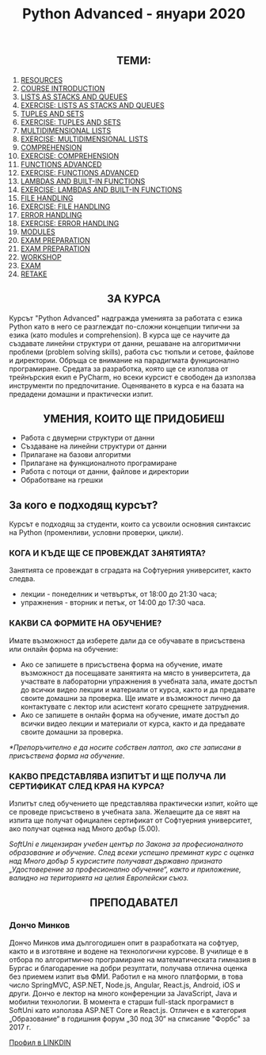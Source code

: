 <h1 align="center">Python Advanced - януари 2020</h1>
    <br>
    
<h2 align="center">ТЕМИ:</h2>
<ol>
    <li><a href="https://softuni.bg/trainings/2496/python-advanced-january-2020#lesson-13120">RESOURCES</a></li>
    <li><a href="https://softuni.bg/trainings/2496/python-advanced-january-2020#lesson-14219">COURSE INTRODUCTION</a></li>
    <li><a href="https://softuni.bg/trainings/2496/python-advanced-january-2020#lesson-14220">LISTS AS STACKS AND QUEUES</a></li>
    <li><a href="https://softuni.bg/trainings/2496/python-advanced-january-2020#lesson-14221">EXERCISE: LISTS AS STACKS AND QUEUES</a></li>
    <li><a href="https://softuni.bg/trainings/2496/python-advanced-january-2020#lesson-14222">TUPLES AND SETS</a></li>
    <li><a href="https://softuni.bg/trainings/2496/python-advanced-january-2020#lesson-14223">EXERCISE: TUPLES AND SETS</a></li>
    <li><a href="https://softuni.bg/trainings/2496/python-advanced-january-2020#lesson-14224">MULTIDIMENSIONAL LISTS</a></li>
    <li><a href="https://softuni.bg/trainings/2496/python-advanced-january-2020#lesson-14225">EXERCISE: MULTIDIMENSIONAL LISTS</a></li>
    <li><a href="https://softuni.bg/trainings/2496/python-advanced-january-2020#lesson-14226">COMPREHENSION</a></li>
    <li><a href="https://softuni.bg/trainings/2496/python-advanced-january-2020#lesson-14227">EXERCISE: COMPREHENSION</a></li>
    <li><a href="https://softuni.bg/trainings/2496/python-advanced-january-2020#lesson-14228">FUNCTIONS ADVANCED</a></li>
    <li><a href="https://softuni.bg/trainings/2496/python-advanced-january-2020#lesson-14229">EXERCISE: FUNCTIONS ADVANCED</a></li>
    <li><a href="https://softuni.bg/trainings/2496/python-advanced-january-2020#lesson-14230">LAMBDAS AND BUILT-IN FUNCTIONS</a></li>
    <li><a href="https://softuni.bg/trainings/2496/python-advanced-january-2020#lesson-14231">EXERCISE: LAMBDAS AND BUILT-IN FUNCTIONS</a></li>
    <li><a href="https://softuni.bg/trainings/2496/python-advanced-january-2020#lesson-14232">FILE HANDLING</a></li>
    <li><a href="https://softuni.bg/trainings/2496/python-advanced-january-2020#lesson-14233">EXERCISE: FILE HANDLING</a></li>
    <li><a href="https://softuni.bg/trainings/2496/python-advanced-january-2020#lesson-14234">ERROR HANDLING</a></li>
    <li><a href="https://softuni.bg/trainings/2496/python-advanced-january-2020#lesson-14235">EXERCISE: ERROR HANDLING</a></li>
    <li><a href="https://softuni.bg/trainings/2496/python-advanced-january-2020#lesson-14236">MODULES</a></li>
    <li><a href="https://softuni.bg/trainings/2496/python-advanced-january-2020#lesson-14238">EXAM PREPARATION</a></li>
    <li><a href="https://softuni.bg/trainings/2496/python-advanced-january-2020#lesson-14239">EXAM PREPARATION</a></li>
    <li><a href="https://softuni.bg/trainings/2496/python-advanced-january-2020#lesson-14240">WORKSHOP</a></li>
    <li><a href="https://softuni.bg/trainings/2496/python-advanced-january-2020#lesson-14241">EXAM</a></li>
    <li><a href="https://softuni.bg/trainings/2496/python-advanced-january-2020#lesson-14242">RETAKE</a></li>
</ol>

<h2 align="center">ЗА КУРСА</h2>
    <p>
        Курсът "Python Advanced" надгражда уменията за работата с езика Python като в него се разглеждат по-сложни концепции типични за езика (като modules и comprehension). В курса ще се научите да създавате линейни структури от данни, решаване на алгоритмични проблеми (problem solving skills), работа със тюпъли и сетове, файлове и директории. Обръща се внимание на парадигмата функционално програмиране. Средата за разработка, която ще се използва от трейнърския екип е PyCharm, но всеки курсист е свободен да използва инструменти по предпочитание. Оценяването в курса е на базата на предадени домашни и практически изпит.
    </p>

<h2 align="center">УМЕНИЯ, КОИТО ЩЕ ПРИДОБИЕШ</h2>
    <ul>
        <li>Работа с двумерни структури от данни</li>
        <li>Създаване на линейни структури от данни</li>
        <li>Прилагане на базови алгоритми</li>
        <li>Прилагане на функционалното програмиране</li>
        <li>Работа с потоци от данни, файлове и директории</li>
        <li>Обработване на грешки</li>
    </ul>

<h2>За кого е подходящ курсът?</h2>
    <p>Курсът е подходящ за студенти, които са усвоили основния синтаксис на Python (променливи, условни проверки, цикли).</p>

<h3>КОГА И КЪДЕ ЩЕ СЕ ПРОВЕЖДАТ ЗАНЯТИЯТА?</h3>
    <p>Занятията се провеждат в сградата на Софтуерния университет, както следва.</p>
    <ul>
        <li>лекции - понеделник и четвъртък, от 18:00 до 21:30 часа;</li>
        <li>упражнения - вторник и петък, от 14:00 до 17:30 часа.</li>
    </ul>

<h3>КАКВИ СА ФОРМИТЕ НА ОБУЧЕНИЕ?</h3>
    <p>Имате възможност да изберете дали да се обучавате в присъствена или онлайн форма на обучение:</p>
    <ul>
        <li>Ако се запишете в присъствена форма на обучение, имате възможност да посещавате занятията на място в университета,  да участвате в лабораторни упражнения в учебната зала, имате достъп до всички видео лекции и материали от курса, както и да предавате своите домашни за проверка. Ще имате и възможност лично да контактувате с лектор или асистент когато срещнете затруднения.</li>
        <li>Ако се запишете в онлайн форма на обучение, имате достъп до всички видео лекции и материали от курса, както и да предавате своите домашни за проверка.</li>
    </ul>
    <p><i>*Препоръчително е да носите собствен лаптоп, ако сте записани в присъствена форма на обучение.</i></p>

<h3>КАКВО ПРЕДСТАВЛЯВА ИЗПИТЪТ И ЩЕ ПОЛУЧА ЛИ СЕРТИФИКАТ СЛЕД КРАЯ НА КУРСА?</h3>
    <p>Изпитът след обучението ще представлява практически изпит, който ще се проведе присъствено в учебната зала. Желаещите да се явят на изпита ще получат официален сертификат от Софтуерния университет, ако получат оценка над Много добър (5.00).</p>


<p><i>SoftUni е лицензиран учебен център по Закона за професионалното образование и обучение. След всеки успешно преминат курс с оценка над Много добър 5 курсистите получават държавно признато „Удостоверение за професионално обучение“, както и приложение, валидно на територията на целия Европейски съюз.</i></p>
    
<h2 align="center">ПРЕПОДАВАТЕЛ</h2>
    <h3>Дончо Минков</h3>
    <p>Дончо Минков има дългогодишен опит в разработката на софтуер, както и в изготвяне и водене на технологични курсове. В училище е в отбора по алгоритмично програмиране на математическата гимназия в Бургас и благодарение на добри резултати, получава отлична оценка без приемем изпит във ФМИ. Работил е на много платформи, в това число SpringMVC, ASP.NET, Node.js, Angular, React.js, Android, iOS и други. Дончо е лектор на много конференции за JavaScript, Java и мобилни технологии. В момента е старши full-stack програмист в SoftUni като използва ASP.NET Core и React.js. Отличен е в категория „Образование“ в годишния форум „30 под 30“ на списание "Форбс" за 2017 г.</p>
    
<a href="https://www.linkedin.com/authwall?trk=gf&trkInfo=AQFcc89MwY02UQAAAW9sAUB447S_ApMzxSESXPrIw2eif0KV6XBu_zMCusZnB77B5mK4NJ6UPjy-a_MrtTM5ibcqyZxcK2ZpHt1Hi2NB9phD9KlL2i_O_5jvqJbZ-QT4YSR2YTg=&originalReferer=&sessionRedirect=https%3A%2F%2Fwww.linkedin.com%2Fin%2Fdonchominkov">Профил в LINKDIN</a>


    
    
    
